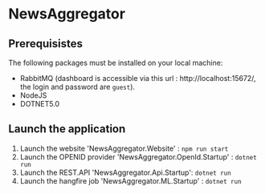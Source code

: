 # NewsAggregator

## Prerequisistes

The following packages must be installed on your local machine:
* RabbitMQ (dashboard is accessible via this url : http://localhost:15672/, the login and password are `guest`).
* NodeJS
* DOTNET5.0

## Launch the application

1. Launch the website 'NewsAggregator.Website' : `npm run start` 
2. Launch the OPENID provider 'NewsAggregator.OpenId.Startup' : `dotnet run`
3. Launch the REST.API 'NewsAggregator.Api.Startup': `dotnet run`
4. Launch the hangfire job 'NewsAggregator.ML.Startup' : `dotnet run`